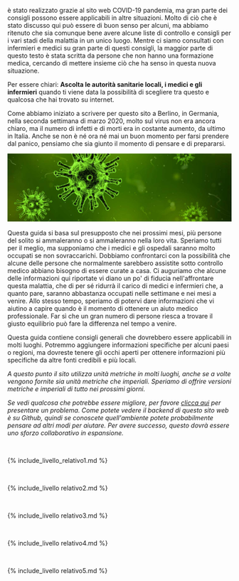 è stato realizzato grazie al sito web COVID-19 pandemia, ma gran parte dei consigli possono essere applicabili in altre situazioni. Molto di ciò che è stato discusso qui può essere di buon senso per alcuni, ma abbiamo ritenuto che sia comunque bene avere alcune liste di controllo e consigli per i vari stadi della malattia in un unico luogo. Mentre ci siamo consultati con infermieri e medici su gran parte di questi consigli, la maggior parte di questo testo è stata scritta da persone che non hanno una formazione medica, cercando di mettere insieme ciò che ha senso in questa nuova situazione. 

Per essere chiari: **Ascolta le autorità sanitarie locali, i medici e gli infermieri** quando ti viene data la possibilità di scegliere tra questo e qualcosa che hai trovato su internet.

Come abbiamo iniziato a scrivere per questo sito a Berlino, in Germania, nella seconda settimana di marzo 2020, molto sul virus non era ancora chiaro, ma il numero di infetti e di morti era in costante aumento, da ultimo in Italia. Anche se non è né ora né mai un buon momento per farsi prendere dal panico, pensiamo che sia giunto il momento di pensare e di prepararsi.

![](/images/virus.png)

Questa guida si basa sul presupposto che nei prossimi mesi, più persone del solito si ammaleranno o si ammaleranno nella loro vita. Speriamo tutti per il meglio, ma supponiamo che i medici e gli ospedali saranno molto occupati se non sovraccarichi. Dobbiamo confrontarci con la possibilità che alcune delle persone che normalmente sarebbero assistite sotto controllo medico abbiano bisogno di essere curate a casa. Ci auguriamo che alcune delle informazioni qui riportate vi diano un po' di fiducia nell'affrontare questa malattia, che di per sé ridurrà il carico di medici e infermieri che, a quanto pare, saranno abbastanza occupati nelle settimane e nei mesi a venire. Allo stesso tempo, speriamo di potervi dare informazioni che vi aiutino a capire quando è il momento di ottenere un aiuto medico professionale. Far sì che un gran numero di persone riesca a trovare il giusto equilibrio può fare la differenza nel tempo a venire. 

Questa guida contiene consigli generali che dovrebbero essere applicabili in molti luoghi. Potremmo aggiungere informazioni specifiche per alcuni paesi o regioni, ma dovreste tenere gli occhi aperti per ottenere informazioni più specifiche da altre fonti credibili e più locali.

*A questo punto il sito utilizza unità metriche in molti luoghi, anche se a volte vengono fornite sia unità metriche che imperiali. Speriamo di offrire versioni metriche e imperiali di tutto nei prossimi giorni.*

*Se vedi qualcosa che potrebbe essere migliore, per favore [clicca qui](https://github.com/covid-at-home/covid-at-home.github.io/issues/new) per presentare un problema. Come potete vedere il backend di questo sito web è su Github, quindi se conoscete quell'ambiente potete probabilmente pensare ad altri modi per aiutare. Per avere successo, questo dovrà essere uno sforzo collaborativo in espansione.*

&nbsp;

{% include_livello_relativo1.md %}

&nbsp;

{% include_livello relativo2.md %}

&nbsp;
 
{% include_livello relativo3.md %}
            
&nbsp;
 
{% include_livello relativo4.md %}
        
&nbsp;
 
{% include_livello relativo5.md %}